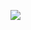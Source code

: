 ![](https://github-readme-stats.vercel.app/api?username=developer-young&show_icons=true&theme=default)